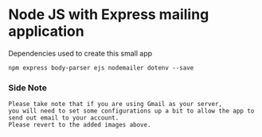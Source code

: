 #   Node JS with Express mailing application

Dependencies used to create this small app

```
npm express body-parser ejs nodemailer dotenv --save
```

### Side Note

```
Please take note that if you are using Gmail as your server, 
you will need to set some configurations up a bit to allow the app to send out email to your account. 
Please revert to the added images above.
```